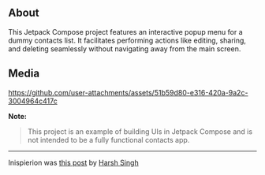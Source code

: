 ## About
This Jetpack Compose project features an interactive popup menu for a dummy contacts list. It facilitates performing actions like editing, sharing, and deleting seamlessly without navigating away from the main screen.

## Media 
https://github.com/user-attachments/assets/51b59d80-e316-420a-9a2c-3004964c417c


**Note:** 
> This project is an example of building UIs in Jetpack Compose and is not intended to be a fully functional contacts app.


----

Inispierion was [this post](https://x.com/haaarshsingh/status/1820253693200961737) by [Harsh Singh](https://github.com/haaarshsingh/)
